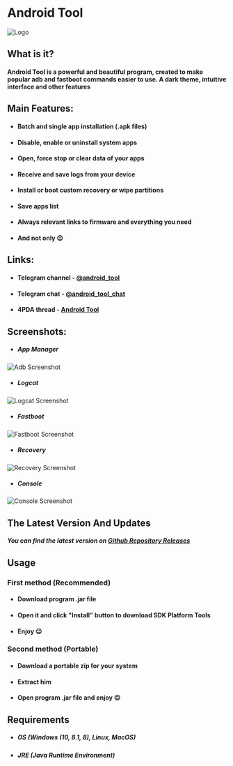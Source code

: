 # Android Tool

![Logo](https://github.com/fast-geek/Android-Tool/images/raw/main/logo.png)

## What is it?

#### Android Tool is a powerful and beautiful program, created to make popular adb and fastboot commands easier to use. A dark theme, intuitive interface and other features

## Main Features:

* #### Batch and single app installation (.apk files)
* #### Disable, enable or uninstall system apps
* #### Open, force stop or clear data of your apps
* #### Receive and save logs from your device
* #### Install or boot custom recovery or wipe partitions
* #### Save apps list
* #### Always relevant links to firmware and everything you need
* #### And not only 😉

## Links:

* #### Telegram channel - [@android_tooI](https://t.me/android_tooI)
* #### Telegram chat - [@android_tooI_chat](https://t.me/android_tooI_chat)
* #### 4PDA thread - [Android Tool](https://4pda.to/forum/index.php?showtopic=1000362)

## Screenshots:

* ##### App Manager

![Adb Screenshot](https://github.com/fast-geek/Android-Tool/images/raw/main/app_manager.png)

* ##### Logcat

![Logcat Screenshot](https://github.com/fast-geek/Android-Tool/images/raw/main/logs.png)

* ##### Fastboot

![Fastboot Screenshot](https://github.com/fast-geek/Android-Tool/images/raw/main/fastboot.png)

* ##### Recovery

![Recovery Screenshot](https://github.com/fast-geek/Android-Tool/images/raw/main/recovery.png)

* ##### Console

![Console Screenshot](https://i.imgur.com/https://github.com/fast-geek/Android-Tool/images/raw/main/console.png)

## The Latest Version And Updates

##### You can find the latest version on [Github Repository Releases](https://github.com/fast-geek/Android-Tool/releases)

## Usage

### First method (Recommended)

* #### Download program .jar file
* #### Open it and click "Install" button to download SDK Platform Tools
* #### Enjoy 😉

### Second method (Portable)

* #### Download a portable zip for your system
* #### Extract him
* #### Open program .jar file and enjoy 😉

## Requirements

* ##### OS (Windows (10, 8.1, 8), Linux, MacOS)
* ##### JRE (Java Runtime Environment)
  
